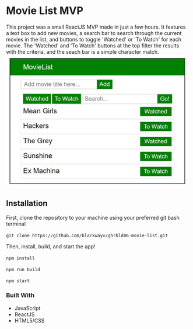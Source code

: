 # Movie List MVP
This project was a small ReactJS MVP made in just a few hours. It features a text box to add new movies, a search bar to search through the current movies in the list, and buttons to toggle 'Watched' or 'To Watch' for each movie. The 'Watched' and 'To Watch' buttons at the top filter the results with the criteria, and the seach bar is a simple character match.
<img src='movielist-ex1.JPG' width='500em'>


## Installation
First, clone the repository to your machine using your preferred git bash terminal

`git clone https://github.com/blackwayv/ghrbld06-movie-list.git`

Then, install, build, and start the app!

`npm install`

`npm run build`

`npm start`

### Built With
* JavaScript
* ReactJS
* HTML5/CSS

